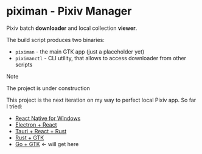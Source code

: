 # piximan - Pixiv Manager

Pixiv batch **downloader** and local collection **viewer**.

The build script produces two binaries:
- `piximan` - the main GTK app (just a placeholder yet)
- `piximanctl` - CLI utility, that allows to access downloader from other scripts

> [!NOTE]
> The project is under construction

This project is the next iteration on my way to perfect local Pixiv app. So far I tried:
- [React Native for Windows](https://github.com/fekoneko/pixiv-powerful-viewer-legacy)
- [Electron + React](https://github.com/fekoneko/pixiv-powerful-viewer/tree/v1.0.0-alpha.2)
- [Tauri + React + Rust](https://github.com/fekoneko/pixiv-powerful-viewer)
- [Rust + GTK](https://github.com/fekoneko/pixiv-powerful-viewer-gtk)
- [Go + GTK](https://github.com/fekoneko/piximan) <- will get here
